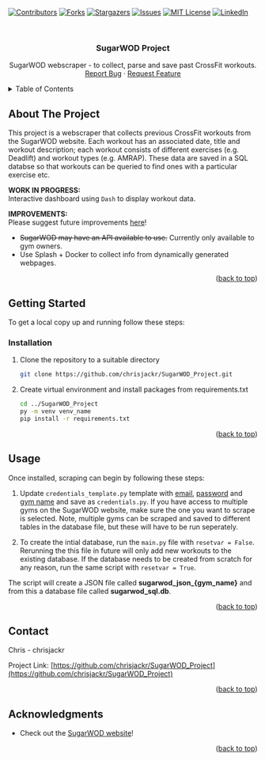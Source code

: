 <div id="top"></div>

<!-- PROJECT SHIELDS -->
<!--
*** I'm using markdown "reference style" links for readability.
*** Reference links are enclosed in brackets [ ] instead of parentheses ( ).
*** See the bottom of this document for the declaration of the reference variables
*** for contributors-url, forks-url, etc. This is an optional, concise syntax you may use.
*** https://www.markdownguide.org/basic-syntax/#reference-style-links
-->
[![Contributors][contributors-shield]][contributors-url]
[![Forks][forks-shield]][forks-url]
[![Stargazers][stars-shield]][stars-url]
[![Issues][issues-shield]][issues-url]
[![MIT License][license-shield]][license-url]
[![LinkedIn][linkedin-shield]][linkedin-url]



<!-- PROJECT LOGO -->
<br />
<!--
<div align="center">
  <a href="https://github.com/chrisjackr/SugarWOD_Project">
    <img src="images/logo.png" alt="Logo" width="80" height="80">
  </a>
-->

<h3 align="center">SugarWOD Project</h3>

  <p align="center">
    SugarWOD webscraper - to collect, parse and save past CrossFit workouts.
    <!--
    <br />
    <a href="https://github.com/chrisjackr/SugarWOD_Project"><strong>Explore the docs »</strong></a>
    <br />
-->
    <br />
    <!--
    <a href="https://github.com/chrisjackr/SugarWOD_Project">View Demo</a>
    ·
    -->
    <a href="https://github.com/chrisjackr/SugarWOD_Project/issues">Report Bug</a>
    ·
    <a href="https://github.com/chrisjackr/SugarWOD_Project/issues">Request Feature</a>
  </p>
</div>



<!-- TABLE OF CONTENTS -->
<details>
  <summary>Table of Contents</summary>
  <ol>
    <li>
      <a href="#about-the-project">About The Project</a>
    </li>
    <li>
      <a href="#getting-started">Getting Started</a>
      <ul>
        <!--<li><a href="#prerequisites">Prerequisites</a></li>-->
        <li><a href="#installation">Installation</a></li>
      </ul>
    </li>
    <li><a href="#usage">Usage</a></li>
    <!--<li><a href="#roadmap">Roadmap</a></li>-->
    <!--<li><a href="#contributing">Contributing</a></li>-->
    <!--<li><a href="#license">License</a></li>-->
    <li><a href="#contact">Contact</a></li>
    <li><a href="#acknowledgments">Acknowledgments</a></li>
  </ol>
</details>



<!-- ABOUT THE PROJECT -->
## About The Project

<!--[![Product Name Screen Shot][product-screenshot]](https://example.com)-->

This project is a webscraper that collects previous CrossFit workouts from the SugarWOD website. Each workout has an associated date, title and workout description; each workout consists of different exercises (e.g. Deadlift) and workout types (e.g. AMRAP). These data are saved in a SQL databse so that workouts can be queried to find ones with a particular exercise etc. 

**WORK IN PROGRESS:**   
Interactive dashboard using <code>Dash</code> to display workout data.

**IMPROVEMENTS:**<br>
Please suggest future improvements <a href="https://github.com/chrisjackr/SugarWOD_Project/issues">here</a>!
<ul>
  <li><strike>SugarWOD may have an API available to use.</strike> Currently only available to gym owners.</li>
  <li>Use Splash + Docker to collect info from dynamically generated webpages.</li>
</ul>


<p align="right">(<a href="#top">back to top</a>)</p>





<!-- GETTING STARTED -->
## Getting Started

To get a local copy up and running follow these steps:

<!--
### Prerequisites

This is an example of how to list things you need to use the software and how to install them.
* npm
  ```sh
  npm install npm@latest -g
  ```
-->

### Installation

1. Clone the repository to a suitable directory
   ```sh
   git clone https://github.com/chrisjackr/SugarWOD_Project.git
   ```
2. Create virtual environment and install packages from requirements.txt
   ```sh
   cd ../SugarWOD_Project
   py -m venv venv_name
   pip install -r requirements.txt
   ```

<p align="right">(<a href="#top">back to top</a>)</p>



<!-- USAGE EXAMPLES -->
## Usage
Once installed, scraping can begin by following these steps:
</br>
1. Update <code>credentials_template.py</code> template with <u>email</u>, <u>password</u> and <u>gym name</u> and save as <code>credentials.py</code>. If you have access to multiple gyms on the SugarWOD website, make sure the one you want to scrape is selected. Note, multiple gyms can be scraped and saved to different tables in the database file, but these will have to be run seperately.

2. To create the intial database, run the <code>main.py</code> file with <code>resetvar = False</code>. Rerunning the this file in future will only add new workouts to the existing database. If the database needs to be created from scratch for any reason, run the same script with <code>resetvar = True</code>.

The script will create a JSON file called **sugarwod_json_{gym_name}** and from this a database file called **sugarwod_sql.db**.
<p align="right">(<a href="#top">back to top</a>)</p>



<!-- ROADMAP 
## Roadmap

- [] Feature 1
- [] Feature 2
- [] Feature 3
    - [] Nested Feature

See the [open issues](https://github.com/chrisjackr/SugarWOD_Project/issues) for a full list of proposed features (and known issues).

<p align="right">(<a href="#top">back to top</a>)</p>
-->


<!-- CONTRIBUTING 
## Contributing

Contributions are what make the open source community such an amazing place to learn, inspire, and create. Any contributions you make are **greatly appreciated**.

If you have a suggestion that would make this better, please fork the repo and create a pull request. You can also simply open an issue with the tag "enhancement".
Don't forget to give the project a star! Thanks again!

1. Fork the Project
2. Create your Feature Branch (`git checkout -b feature/AmazingFeature`)
3. Commit your Changes (`git commit -m 'Add some AmazingFeature'`)
4. Push to the Branch (`git push origin feature/AmazingFeature`)
5. Open a Pull Request

<p align="right">(<a href="#top">back to top</a>)</p>
-->


<!-- LICENSE 
## License

Distributed under the MIT License. See `LICENSE.txt` for more information.

<p align="right">(<a href="#top">back to top</a>)</p>
-->


<!-- CONTACT -->
## Contact

Chris - chrisjackr

Project Link: [https://github.com/chrisjackr/SugarWOD_Project](https://github.com/chrisjackr/SugarWOD_Project)

<p align="right">(<a href="#top">back to top</a>)</p>



<!-- ACKNOWLEDGMENTS -->
## Acknowledgments

* []() Check out the <a href="https://www.sugarwod.com/">SugarWOD website</a>!


<p align="right">(<a href="#top">back to top</a>)</p>



<!-- MARKDOWN LINKS & IMAGES -->
<!-- https://www.markdownguide.org/basic-syntax/#reference-style-links -->
[contributors-shield]: https://img.shields.io/github/contributors/chrisjackr/SugarWOD_Project.svg?style=for-the-badge
[contributors-url]: https://github.com/chrisjackr/SugarWOD_Project/graphs/contributors
[forks-shield]: https://img.shields.io/github/forks/chrisjackr/SugarWOD_Project.svg?style=for-the-badge
[forks-url]: https://github.com/chrisjackr/SugarWOD_Project/network/members
[stars-shield]: https://img.shields.io/github/stars/chrisjackr/SugarWOD_Project.svg?style=for-the-badge
[stars-url]: https://github.com/chrisjackr/SugarWOD_Project/stargazers
[issues-shield]: https://img.shields.io/github/issues/chrisjackr/SugarWOD_Project.svg?style=for-the-badge
[issues-url]: https://github.com/chrisjackr/SugarWOD_Project/issues
[license-shield]: https://img.shields.io/github/license/chrisjackr/SugarWOD_Project.svg?style=for-the-badge
[license-url]: https://github.com/chrisjackr/SugarWOD_Project/blob/master/LICENSE.txt
[linkedin-shield]: https://img.shields.io/badge/-LinkedIn-black.svg?style=for-the-badge&logo=linkedin&colorB=555
[linkedin-url]: https://linkedin.com/in/chris-richardson-a42724195
[product-screenshot]: images/screenshot.png
